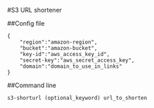 #S3 URL shortener

##Config file

    {
        "region":"amazon-region",
        "bucket":"amazon-bucket",
        "key-id":"aws_access_key_id",
        "secret-key":"aws_secret_access_key",
        "domain":"domain_to_use_in_links"
    }
    
##Command line

    s3-shorturl (optional_keyword) url_to_shorten
